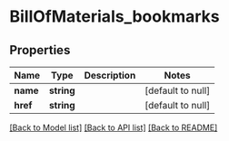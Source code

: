 # BillOfMaterials_bookmarks

## Properties
Name | Type | Description | Notes
------------ | ------------- | ------------- | -------------
**name** | **string** |  | [default to null]
**href** | **string** |  | [default to null]

[[Back to Model list]](../README.md#documentation-for-models) [[Back to API list]](../README.md#documentation-for-api-endpoints) [[Back to README]](../README.md)


